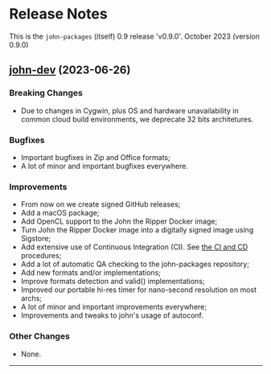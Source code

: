 # Release Notes

This is the `john-packages` (itself) 0.9 release 'v0.9.0'. October 2023 (version 0.9.0)

## [john-dev](https://github.com/openwall/john-packages/archive/refs/tags/jumbo-dev.zip) (2023-06-26)

### Breaking Changes

- Due to changes in Cygwin, plus OS and hardware unavailability in common cloud build environments,
  we deprecate 32 bits architetures.

### Bugfixes

- Important bugfixes in Zip and Office formats;
- A lot of minor and important bugfixes everywhere.

### Improvements

- From now on we create signed GitHub releases;
- Add a macOS package;
- Add OpenCL support to the John the Ripper Docker image;
- Turn John the Ripper Docker image into a digitally signed image using Sigstore;
- Add extensive use of Continuous Integration (CI). See [the CI and CD](https://github.com/openwall/john-packages/tree/main/tests#continuous-integration-and-continuous-delivery) procedures;
- Add a lot of automatic QA checking to the john-packages repository;
- Add new formats and/or implementations;
- Improve formats detection and valid() implementations;
- Improved our portable hi-res timer for nano-second resolution on most archs;
- A lot of minor and important improvements everywhere;
- Improvements and tweaks to john's usage of autoconf.

### Other Changes

- None.

------
